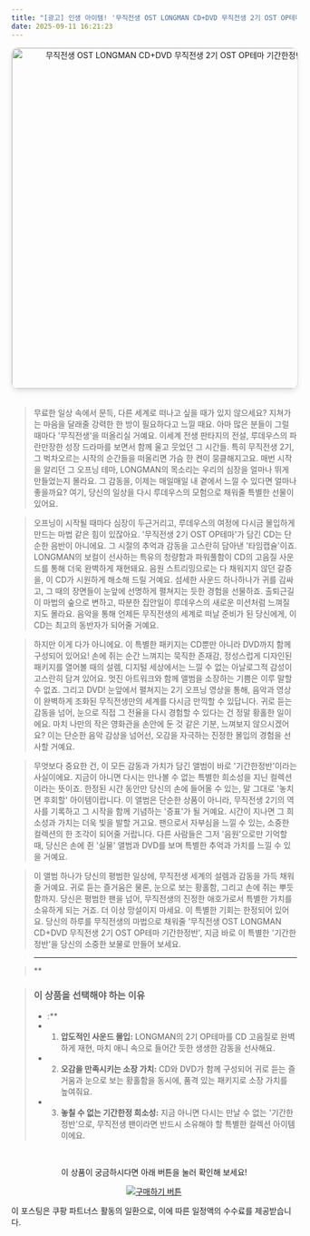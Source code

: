 ```yaml
---
title: "[광고] 인생 아이템! '무직전생 OST LONGMAN CD+DVD 무직전생 2기 OST OP테마 기간한정반'을(를) 만나보세요."
date: 2025-09-11 16:21:23
---
```


<div align="center">
    <a href="https://link.coupang.com/re/AFFSDP?lptag=AF8916626&pageKey=7561771431&itemId=19923485701&vendorItemId=87023163353&traceid=V0-153-896ad3d51157df7c&requestid=20250912012050175250594424&token=31850C%7CGM" target="_blank">
        <img src="https://ads-partners.coupang.com/image1/0B4oWyFRiebCzJRL0KCz17MNlRUTPjflECKSbORymGjcem_6YZEY9OTEkwrl_HXKZR8BH-mySQN6mY6PzcXAp8jQuIACmT3KsUQ-D6dosXihqaA9jEEy6RSwgkPunheTStcI-1jCl5TOrve2KVHg2c2eFSXSqj2fXp598oIB19zTWL036_Cayl_GrT7H5f4T71m2vKlyzC7ZZng56JKji9qYQJ-OHbh8HW5Zlju_e5EFwkpH-s2NyBJgeW39RK7o1MK4ZWMwZ6OGbxQyz3pvmR884wty3qniPrYJ23iCvKBWcETiwuw=" alt="무직전생 OST LONGMAN CD+DVD 무직전생 2기 OST OP테마 기간한정반 이미지" width="600" style="max-width: 100%; height: auto; border-radius: 12px; border: 1px solid #e0e0e0; box-shadow: 0 4px 8px rgba(0,0,0,0.1);">
    </a>
</div>
<br>

> 무료한 일상 속에서 문득, 다른 세계로 떠나고 싶을 때가 있지 않으세요? 지쳐가는 마음을 달래줄 강력한 한 방이 필요하다고 느낄 때요. 아마 많은 분들이 그럴 때마다 '무직전생'을 떠올리실 거예요. 이세계 전생 판타지의 전설, 루데우스의 파란만장한 성장 드라마를 보면서 함께 울고 웃었던 그 시간들. 특히 무직전생 2기, 그 벅차오르는 시작의 순간들을 떠올리면 가슴 한 켠이 뭉클해지고요. 매번 시작을 알리던 그 오프닝 테마, LONGMAN의 목소리는 우리의 심장을 얼마나 뛰게 만들었는지 몰라요. 그 감동을, 이제는 매일매일 내 곁에서 느낄 수 있다면 얼마나 좋을까요? 여기, 당신의 일상을 다시 루데우스의 모험으로 채워줄 특별한 선물이 있어요.

> 오프닝이 시작될 때마다 심장이 두근거리고, 루데우스의 여정에 다시금 몰입하게 만드는 마법 같은 힘이 있잖아요. '무직전생 2기 OST OP테마'가 담긴 CD는 단순한 음반이 아니에요. 그 시절의 추억과 감동을 고스란히 담아낸 '타임캡슐'이죠. LONGMAN의 보컬이 선사하는 특유의 청량함과 파워풀함이 CD의 고음질 사운드를 통해 더욱 완벽하게 재현돼요. 음원 스트리밍으로는 다 채워지지 않던 갈증을, 이 CD가 시원하게 해소해 드릴 거예요. 섬세한 사운드 하나하나가 귀를 감싸고, 그 때의 장면들이 눈앞에 선명하게 펼쳐지는 듯한 경험을 선물하죠. 출퇴근길이 마법의 숲으로 변하고, 따분한 집안일이 루데우스의 새로운 미션처럼 느껴질지도 몰라요. 음악을 통해 언제든 무직전생의 세계로 떠날 준비가 된 당신에게, 이 CD는 최고의 동반자가 되어줄 거예요.

> 하지만 이게 다가 아니에요. 이 특별한 패키지는 CD뿐만 아니라 DVD까지 함께 구성되어 있어요! 손에 쥐는 순간 느껴지는 묵직한 존재감, 정성스럽게 디자인된 패키지를 열어볼 때의 설렘, 디지털 세상에서는 느낄 수 없는 아날로그적 감성이 고스란히 담겨 있어요. 멋진 아트워크와 함께 앨범을 소장하는 기쁨은 이루 말할 수 없죠. 그리고 DVD! 눈앞에서 펼쳐지는 2기 오프닝 영상을 통해, 음악과 영상이 완벽하게 조화된 무직전생만의 세계를 다시금 만끽할 수 있답니다. 귀로 듣는 감동을 넘어, 눈으로 직접 그 전율을 다시 경험할 수 있다는 건 정말 황홀한 일이에요. 마치 나만의 작은 영화관을 손안에 둔 것 같은 기분, 느껴보지 않으시겠어요? 이는 단순한 음악 감상을 넘어선, 오감을 자극하는 진정한 몰입의 경험을 선사할 거예요.

> 무엇보다 중요한 건, 이 모든 감동과 가치가 담긴 앨범이 바로 '기간한정반'이라는 사실이에요. 지금이 아니면 다시는 만나볼 수 없는 특별한 희소성을 지닌 컬렉션이라는 뜻이죠. 한정된 시간 동안만 당신의 손에 들어올 수 있는, 말 그대로 '놓치면 후회할' 아이템이랍니다. 이 앨범은 단순한 상품이 아니라, 무직전생 2기의 역사를 기록하고 그 시작을 함께 기념하는 '증표'가 될 거예요. 시간이 지나면 그 희소성과 가치는 더욱 빛을 발할 거고요. 팬으로서 자부심을 느낄 수 있는, 소중한 컬렉션의 한 조각이 되어줄 거랍니다. 다른 사람들은 그저 '음원'으로만 기억할 때, 당신은 손에 쥔 '실물' 앨범과 DVD를 보며 특별한 추억과 가치를 느낄 수 있을 거예요.

> 이 앨범 하나가 당신의 평범한 일상에, 무직전생 세계의 설렘과 감동을 가득 채워줄 거예요. 귀로 듣는 즐거움은 물론, 눈으로 보는 황홀함, 그리고 손에 쥐는 뿌듯함까지. 당신은 평범한 팬을 넘어, 무직전생의 진정한 애호가로서 특별한 가치를 소유하게 되는 거죠. 더 이상 망설이지 마세요. 이 특별한 기회는 한정되어 있어요. 당신의 하루를 무직전생의 마법으로 채워줄 '무직전생 OST LONGMAN CD+DVD 무직전생 2기 OST OP테마 기간한정반', 지금 바로 이 특별한 '기간한정반'을 당신의 소중한 보물로 만들어 보세요.

> ---

> **


> ### 이 상품을 선택해야 하는 이유
> - :**
> - 1.  **압도적인 사운드 몰입:** LONGMAN의 2기 OP테마를 CD 고음질로 완벽하게 재현, 마치 애니 속으로 들어간 듯한 생생한 감동을 선사해요.
> - 2.  **오감을 만족시키는 소장 가치:** CD와 DVD가 함께 구성되어 귀로 듣는 즐거움과 눈으로 보는 황홀함을 동시에, 품격 있는 패키지로 소장 가치를 높여줘요.
> - 3.  **놓칠 수 없는 기간한정 희소성:** 지금 아니면 다시는 만날 수 없는 '기간한정반'으로, 무직전생 팬이라면 반드시 소유해야 할 특별한 컬렉션 아이템이에요.


<br>

<div align="center">
  <p>이 상품이 궁금하시다면 아래 버튼을 눌러 확인해 보세요!</p>
  <a href="https://link.coupang.com/re/AFFSDP?lptag=AF8916626&pageKey=7561771431&itemId=19923485701&vendorItemId=87023163353&traceid=V0-153-896ad3d51157df7c&requestid=20250912012050175250594424&token=31850C%7CGM" target="_blank">
    <img src="https://img.shields.io/badge/지금 바로 구매하기-FF5722?style=for-the-badge&logo=coupa&logoColor=white" alt="구매하기 버튼">
  </a>
</div>

이 포스팅은 쿠팡 파트너스 활동의 일환으로, 이에 따른 일정액의 수수료를 제공받습니다.
